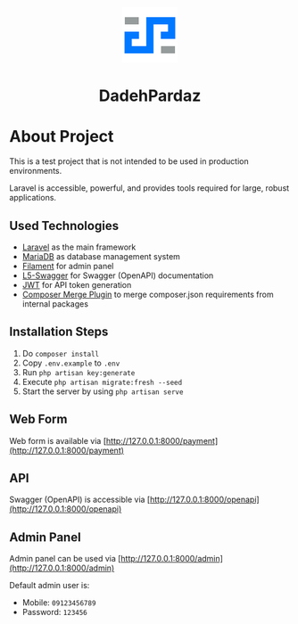 <p style="text-align:center">
<img src="public/images/dadehpardaz.png" width="100" alt="DadehPardaz">
</p>

<h1 style="text-align:center">DadehPardaz</h1>

# About Project

This is a test project that is not intended to be used in production environments.

Laravel is accessible, powerful, and provides tools required for large, robust applications.

## Used Technologies

- [Laravel](https://laravel.com) as the main framework
- [MariaDB](https://mariadb.org/) as database management system
- [Filament](https://filamentphp.com) for admin panel
- [L5-Swagger](https://github.com/DarkaOnLine/L5-Swagger) for Swagger (OpenAPI) documentation
- [JWT](https://github.com/lcobucci/jwt) for API token generation
- [Composer Merge Plugin](https://github.com/wikimedia/composer-merge-plugin) to merge composer.json requirements from internal packages

## Installation Steps

1. Do `composer install`
2. Copy `.env.example` to `.env`
3. Run `php artisan key:generate`
4. Execute `php artisan migrate:fresh --seed`
5. Start the server by using `php artisan serve`

## Web Form

Web form is available via [http://127.0.0.1:8000/payment](http://127.0.0.1:8000/payment)

## API

Swagger (OpenAPI) is accessible via [http://127.0.0.1:8000/openapi](http://127.0.0.1:8000/openapi)

## Admin Panel

Admin panel can be used via [http://127.0.0.1:8000/admin](http://127.0.0.1:8000/admin)

Default admin user is:

- Mobile: `09123456789`
- Password: `123456`
